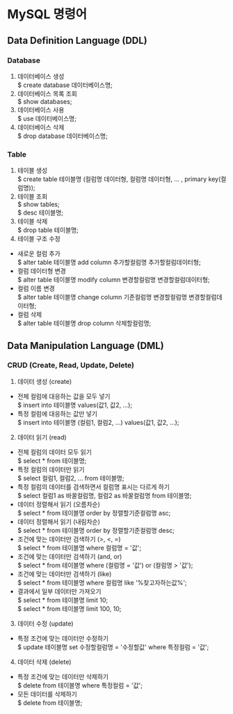 # MySQL 명령어
## Data Definition Language (DDL)
### Database
1. 데이터베이스 생성  
$ create database 데이터베이스명;  
2. 데이터베이스 목록 조회  
$ show databases;  
3. 데이터베이스 사용  
$ use 데이터베이스명;  
4. 데이터베이스 삭제  
$ drop database 데이터베이스명;  
### Table
1. 테이블 생성  
$ create table 테이블명 (컬럼명 데이터형, 컬럼명 데이터형, ... , primary key(컬럼명));  
2. 테이블 조회  
$ show tables;  
$ desc 테이블명;  
3. 테이블 삭제  
$ drop table 테이블명;  
4. 테이블 구조 수정  
- 새로운 컬럼 추가  
$ alter table 테이블명 add column 추가할컬럼명 추가할컬럼데이터형;  
- 컬럼 데이터형 변경  
$ alter table 테이블명 modify column 변경할컬럼명 변경할컬럼데이터형;  
- 컬럼 이름 변경  
$ alter table 테이블명 change column 기존컬럼명 변경할컬럼명 변경할컬럼데이터형;  
- 컬럼 삭제  
$ alter table 테이블명 drop column 삭제할컬럼명;  
## Data Manipulation Language (DML)
### CRUD (Create, Read, Update, Delete)
1. 데이터 생성 (create)  
- 전체 컬럼에 대응하는 값을 모두 넣기  
$ insert into 테이블명 values(값1, 값2, ...);  
- 특정 컬럼에 대응하는 값만 넣기  
$ insert into 테이블명 (컬럼1, 컬럼2, ...) values(값1, 값2, ...);  
2. 데이터 읽기 (read)  
- 전체 컬럼의 데이터 모두 읽기  
$ select * from 테이블명;  
- 특정 컬럼의 데이터만 읽기  
$ select 컬럼1, 컬럼2, ... from 테이블명;  
- 특정 컬럼의 데이터를 검색하면서 컬럼명 표시는 다르게 하기  
$ select 컬럼1 as 바꿀컬럼명, 컬럼2 as 바꿀컬럼명 from 테이블명;  
- 데이터 정렬해서 읽기 (오름차순)  
$ select * from 테이블명 order by 정렬할기준컬럼명 asc;  
- 데이터 정렬해서 읽기 (내림차순)  
$ select * from 테이블명 order by 정렬할기준컬럼명 desc;  
- 조건에 맞는 데이터만 검색하기 (>, <, =)  
$ select * from 테이블명 where 컬럼명 = '값';  
- 조건에 맞는 데이터만 검색하기 (and, or)  
$ select * from 테이블명 where (컬럼명 = '값') or (컬럼명 > '값');  
- 조건에 맞는 데이터만 검색하기 (like)  
$ select * from 테이블명 where 컬럼명 like '%찾고자하는값%';  
- 결과에서 일부 데이터만 가져오기  
$ select * from 테이블명 limit 10;  
$ select * from 테이블명 limit 100, 10;  
3. 데이터 수정 (update)
- 특정 조건에 맞는 데이터만 수정하기  
$ update 테이블명 set 수정할컬럼명 = '수정할값' where 특정컬럼 = '값';  
4. 데이터 삭제 (delete)
- 특정 조건에 맞는 데이터만 삭제하기  
$ delete from 테이블명 where 특정컬럼 = '값';  
- 모든 데이터를 삭제하기  
$ delete from 테이블명;  